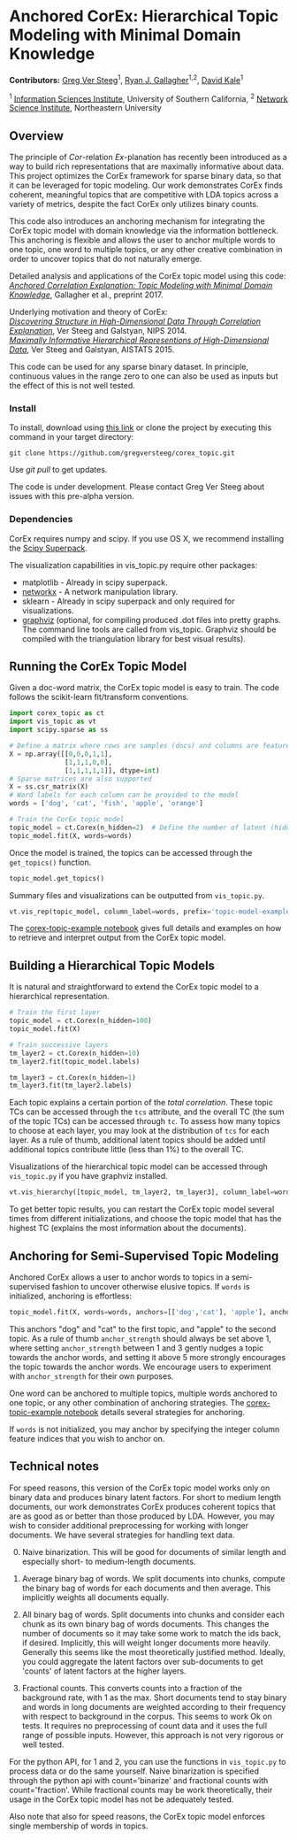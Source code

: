# Anchored CorEx: Hierarchical Topic Modeling with Minimal Domain Knowledge

**Contributors:** [Greg Ver Steeg](https://www.isi.edu/people/gregv/about)<sup>1</sup>, 
[Ryan J. Gallagher](http://ryanjgallagher.github.io/)<sup>1,2</sup>, 
[David Kale](http://www-scf.usc.edu/~dkale/)<sup>1</sup>

<sup>1</sup> [Information Sciences Institute](https://www.isi.edu/), University of Southern California, 
<sup>2</sup> [Network Science Institute](https://www.networkscienceinstitute.org/), Northeastern University

## Overview

The principle of *Cor*-relation *Ex*-planation has recently been introduced as a way to build rich representations that
are maximally informative about data. This project optimizes the CorEx framework for sparse binary data, so that it can be leveraged for topic modeling. Our work demonstrates CorEx finds coherent, meaningful topics that are competitive with LDA topics across a variety of metrics, despite the fact CorEx only utilizes binary counts.

This code also introduces an anchoring mechanism for integrating the CorEx topic model with domain knowledge via the information bottleneck. This anchoring is flexible and allows the user to anchor multiple words to one topic, one word to multiple topics, or any other creative combination in order to uncover topics that do not naturally emerge.

Detailed analysis and applications of the CorEx topic model using this code:<br>
[*Anchored Correlation Explanation: Topic Modeling with Minimal Domain Knowledge*](https://arxiv.org/abs/1611.10277), Gallagher et al., preprint 2017.

Underlying motivation and theory of CorEx:<br>
[*Discovering Structure in High-Dimensional Data Through Correlation Explanation*](http://arxiv.org/abs/1406.1222), Ver Steeg and Galstyan, NIPS 2014. <br>
[*Maximally Informative Hierarchical Representions of High-Dimensional Data*](http://arxiv.org/abs/1410.7404), Ver Steeg and Galstyan, AISTATS 2015.

This code can be used for any sparse binary dataset. In principle, continuous values in the range zero to one can also be used as 
inputs but the effect of this is not well tested. 

### Install

To install, download using [this link](https://github.com/gregversteeg/corex_topic/archive/master.zip) 
or clone the project by executing this command in your target directory:
```
git clone https://github.com/gregversteeg/corex_topic.git
```
Use *git pull* to get updates. 

The code is under development. Please contact Greg Ver Steeg about issues with this pre-alpha version.  

### Dependencies

CorEx requires numpy and scipy. If you use OS X, we recommend installing the [Scipy Superpack](http://fonnesbeck.github.io/ScipySuperpack/).

The visualization capabilities in vis_topic.py require other packages: 
* matplotlib - Already in scipy superpack.
* [networkx](http://networkx.github.io)  - A network manipulation library. 
* sklearn - Already in scipy superpack and only required for visualizations. 
* [graphviz](http://www.graphviz.org) (optional, for compiling produced .dot files into pretty graphs. The command line 
tools are called from vis_topic. Graphviz should be compiled with the triangulation library for best visual results).

## Running the CorEx Topic Model

Given a doc-word matrix, the CorEx topic model is easy to train. The code follows the scikit-learn fit/transform conventions.

```python
import corex_topic as ct
import vis_topic as vt
import scipy.sparse as ss

# Define a matrix where rows are samples (docs) and columns are features (words)
X = np.array([[0,0,0,1,1],
              [1,1,1,0,0],
              [1,1,1,1,1]], dtype=int)
# Sparse matrices are also supported 
X = ss.csr_matrix(X)
# Word labels for each column can be provided to the model
words = ['dog', 'cat', 'fish', 'apple', 'orange']

# Train the CorEx topic model
topic_model = ct.Corex(n_hidden=2)  # Define the number of latent (hidden) topics to use.
topic_model.fit(X, words=words)
```

Once the model is trained, the topics can be accessed through the ```get_topics()``` function.

```python
topic_model.get_topics()
```

Summary files and visualizations can be outputted from ```vis_topic.py```.

```python
vt.vis_rep(topic_model, column_label=words, prefix='topic-model-example')
```

The [corex-topic-example notebook](https://github.com/gregversteeg/corex_topic/blob/master/examples/corex-topic-example.ipynb) gives full details and examples on how to retrieve and interpret output from the CorEx topic model.


## Building a Hierarchical Topic Models

It is natural and straightforward to extend the CorEx topic model to a hierarchical representation.

```python
# Train the first layer
topic_model = ct.Corex(n_hidden=100)
topic_model.fit(X)

# Train successive layers
tm_layer2 = ct.Corex(n_hidden=10)
tm_layer2.fit(topic_model.labels)

tm_layer3 = ct.Corex(n_hidden=1)
tm_layer3.fit(tm_layer2.labels)
```
Each topic explains a certain portion of the *total correlation*. These topic TCs can be accessed through the ```tcs``` attribute, and the overall TC (the sum of the topic TCs) can be accessed through ```tc```. To assess how many topics to choose at each layer, you may look at the distribution of ```tcs``` for each layer. As a rule of thumb, additional latent topics should be added until additional topics contribute little (less than 1%) to the overall TC.

Visualizations of the hierarchical topic model can be accessed through ```vis_topic.py``` if you have graphviz installed.

```python
vt.vis_hierarchy([topic_model, tm_layer2, tm_layer3], column_label=words, max_edges=300, prefix='topic-model-example')
```

To get better topic results, you can restart the CorEx topic model several times from different initializations, and choose the topic model that has the highest TC (explains the most information about the documents).


## Anchoring for Semi-Supervised Topic Modeling

Anchored CorEx allows a user to anchor words to topics in a semi-supervised fashion to uncover otherwise elusive topics. If ```words``` is initialized, anchoring is effortless:

```python
topic_model.fit(X, words=words, anchors=[['dog','cat'], 'apple'], anchor_strength=2)
```

This anchors "dog" and "cat" to the first topic, and "apple" to the second topic. As a rule of thumb ```anchor_strength``` should always be set above 1, where setting ```anchor_strength``` between 1 and 3 gently nudges a topic towards the anchor words, and setting it above 5 more strongly encourages the topic towards the anchor words. We encourage users to experiment with ```anchor_strength``` for their own purposes.

One word can be anchored to multiple topics, multiple words anchored to one topic, or any other combination of anchoring strategies. The [corex-topic-example notebook](https://github.com/gregversteeg/corex_topic/blob/master/examples/corex-topic-example.ipynb) details several strategies for anchoring.

If ```words``` is not initialized, you may anchor by specifying the integer column feature indices that you wish to anchor on.



## Technical notes

For speed reasons, this version of the CorEx topic model works only on binary data and produces binary latent factors. For short to medium length documents, our work demonstrates CorEx produces coherent topics that are as good as or better than those produced by LDA. However, you may wish to consider additional preprocessing for working with longer documents. We have several strategies for handling text data. 
 
0. Naive binarization. This will be good for documents of similar length and especially short- to medium-length documents. 
 
1. Average binary bag of words. We split documents into chunks, compute the binary bag of words for each documents and then average. This implicitly weights all documents equally. 
                        
2. All binary bag of words. Split documents into chunks and consider each chunk as its own binary bag of words documents. 
 This changes the number of documents so it may take some work to match the ids back, if desired. Implicitly, this
 will weight longer documents more heavily. Generally this seems like the most theoretically justified method. Ideally, you could aggregate the latent factors over sub-documents to get 'counts' of latent factors at the higher layers. 
 
 3. Fractional counts. This converts counts into a fraction of the background rate, with 1 as the max. Short documents tend to stay binary and words in long documents are weighted according to their frequency with respect to background in the corpus. This seems to work Ok on tests. It requires no preprocessing of count data and it uses the full range of possible inputs. However, this approach is not very rigorous or well tested.
                        
For the python API, for 1 and 2, you can use the functions in ```vis_topic.py``` to process data or do the same yourself. Naive binarization is specified through the python api with count='binarize' and fractional counts with count='fraction'. While fractional counts may be work theoretically, their usage in the CorEx topic model has not be adequately tested.

Also note that also for speed reasons, the CorEx topic model enforces single membership of words in topics.
